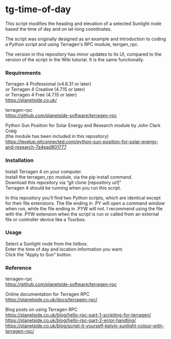 # tg-time-of-day
This script modifies the heading and elevation of a selected Sunlight node based
the time of day and on lat-long coordinates.  

The script was originally designed as an example and introduction to coding a
Python script and using Terragen's RPC module, terrgen_rpc. 

The version in this repository has minor updates to its UI, compared to the version
of the script in the Wiki tutorial.  It is the same functionally.

### Requirements
Terragen 4 Professional (v4.6.31 or later) <br>
or Terragen 4 Creative (4.7.15 or later) <br>
or Terragen 4 Free (4.7.15 or later) <br>
https://planetside.co.uk/

terragen-rpc <br>
https://github.com/planetside-software/terragen-rpc

Python Sun Position for Solar Energy and Research module by John Clark Craig<br>
(the module has been included in this repository) <br>
https://levelup.gitconnected.com/python-sun-position-for-solar-energy-and-research-7a4ead801777

### Installation <br>
Install Terragen 4 on your computer. <br>
Install the terragen_rpc module, via the pip install command. <br>
Download this repository via “git clone [repository url]” <br>
Terragen 4 should be running when you run this script.

In this repository you’ll find two Python scripts, which are identical except for their file extensions.  The file ending in .PY will open a command window when run, while the file ending in .PYW will not.  I recommend using the file with the .PYW extension when the script is run or called from an external file or controller device like a Tourbox.

### Usage
Select a Sunlight node from the listbox. <br>
Enter the time of day and location information you want. <br>
Click the "Apply to Sun" button. <br>

### Reference
terragen-rpc <br>
https://github.com/planetside-software/terragen-rpc

Online documentation for Terragen RPC <br>
https://planetside.co.uk/docs/terragen-rpc/

Blog posts on using Terragen RPC <br>
https://planetside.co.uk/blog/hello-rpc-part-1-scripting-for-terragen/ <br>
https://planetside.co.uk/blog/hello-rpc-part-2-error-handling/ <br>
https://planetside.co.uk/blog/script-it-yourself-kelvin-sunlight-colour-with-terragen-rpc/

